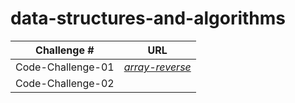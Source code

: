 # data-structures-and-algorithms

| **Challenge #** |                             **URL**                          |   
| --------------- | -------------------------------------------------------------|
|Code-Challenge-01|*[array-reverse ](./array-reverse/read-me-array-reverse.md)*| 
|Code-Challenge-02|      | 